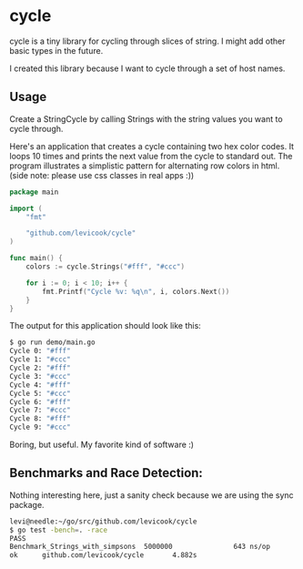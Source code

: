 # cycle

cycle is a tiny library for cycling through slices of string. I might
add other basic types in the future.

I created this library because I want to cycle through a set of host names.


## Usage

Create a StringCycle by calling Strings with the string values you want
to cycle through. 

Here's an application that creates a cycle containing two hex color
codes. It loops 10 times and prints the next value from the cycle
to standard out. The program illustrates a simplistic pattern for
alternating row colors in html. (side note: please use css classes in
real apps :))

```go
package main

import (
	"fmt"

	"github.com/levicook/cycle"
)

func main() {
	colors := cycle.Strings("#fff", "#ccc")

	for i := 0; i < 10; i++ {
		fmt.Printf("Cycle %v: %q\n", i, colors.Next())
	}
}
```

The output for this application should look like this:

```bash
$ go run demo/main.go
Cycle 0: "#fff"
Cycle 1: "#ccc"
Cycle 2: "#fff"
Cycle 3: "#ccc"
Cycle 4: "#fff"
Cycle 5: "#ccc"
Cycle 6: "#fff"
Cycle 7: "#ccc"
Cycle 8: "#fff"
Cycle 9: "#ccc"
```

Boring, but useful. My favorite kind of software :)


## Benchmarks and Race Detection:

Nothing interesting here, just a sanity check because we are using the sync package. 

```bash
levi@needle:~/go/src/github.com/levicook/cycle
$ go test -bench=. -race
PASS
Benchmark_Strings_with_simpsons  5000000               643 ns/op
ok      github.com/levicook/cycle       4.882s
```
